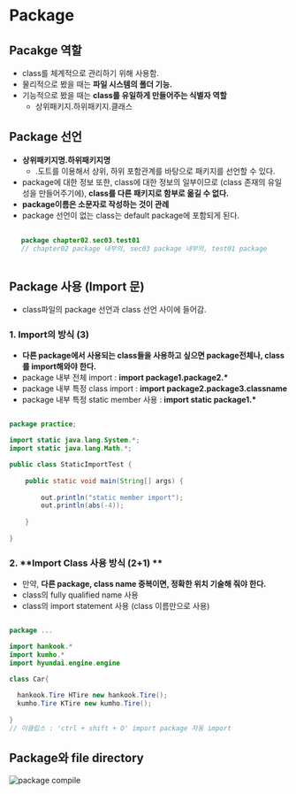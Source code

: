 # Package

## Pacakge 역할

  - class를 체계적으로 관리하기 위해 사용함.
  - 물리적으로 봤을 때는 **파일 시스템의 폴더 기능.**
  - 기능적으로 봤을 때는 **class를 유일하게 만들어주는 식별자 역할**
    - 상위패키지.하위패키지.클래스

## Package 선언

  - **상위패키지명.하위패키지명**
    - .도트를 이용해서 상위, 하위 포함관계를 바탕으로 패키지를 선언할 수 있다.
  - package에 대한 정보 또한, class에 대한 정보의 일부이므로 (class 존재의 유일성을 만들어주기에), **class를 다른 패키지로 함부로 옮길 수 없다.**
  - **package이름은 소문자로 작성하는 것이 관례**
  - package 선언이 없는 class는 default package에 포함되게 된다.
 
```java
 
   package chapter02.sec03.test01
   // chapter02 package 내부의, sec03 package 내부의, test01 package
 
```
 
## Package 사용 (Import 문)

  - class파일의 package 선언과 class 선언 사이에 들어감.
 
### 1. **Import의 방식 (3)**
  - **다른 package에서 사용되는 class들을 사용하고 싶으면 package전체나, class를 import해와야 한다.**
  - package 내부 전체 import : **import package1.package2.\***
  - package 내부 특정 class import : **import package2.package3.classname**
  - package 내부 특정 static member 사용 : **import static package1.\***

```java

package practice;

import static java.lang.System.*;
import static java.lang.Math.*;

public class StaticImportTest {
	
	public static void main(String[] args) {
		
		out.println("static member import");
		out.println(abs(-4));
		
	}
	
}

```

### 2. **Import Class 사용 방식 (2+1) **
  - 만약, **다른 package, class name 중복이면, 정확한 위치 기술해 줘야 한다.**
  - class의 fully qualified name 사용
  - class의 import statement 사용 (class 이름만으로 사용)

```java

package ...

import hankook.*
import kumho.*
import hyundai.engine.engine

class Car{
  
  hankook.Tire HTire new hankook.Tire();
  kumho.Tire KTire new kumho.Tire();
 
}
// 이클립스 : 'ctrl + shift + O' import package 자동 import

```

## Package와 file directory

![package compile](https://user-images.githubusercontent.com/59442344/112436158-00e55e80-8d89-11eb-8a36-1ceaefa3911e.png)


